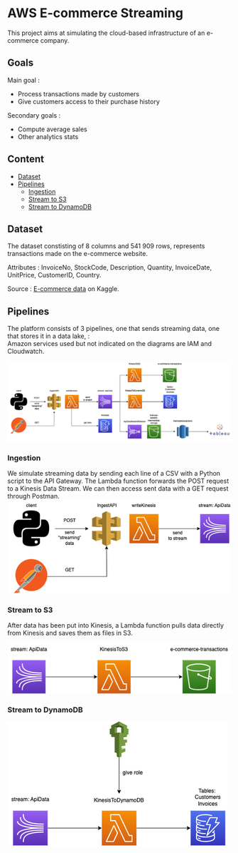 # AWS E-commerce Streaming

This project aims at simulating the cloud-based infrastructure of an e-commerce company. 

## Goals

Main goal :
- Process transactions made by customers
- Give customers access to their purchase history

Secondary goals :
- Compute average sales
- Other analytics stats

## Content

- [Dataset](#dataset)
- [Pipelines](#pipelines)
  - [Ingestion](#ingestion)
  - [Stream to S3](#stream-to-s3)
  - [Stream to DynamoDB](#stream-to-dynamodb)

## Dataset

The dataset constisting of 8 columns and 541 909 rows, represents transactions made on the e-commerce website.

Attributes : InvoiceNo, StockCode, Description, Quantity, InvoiceDate, UnitPrice, CustomerID, Country.

Source : [E-commerce data](https://www.kaggle.com/datasets/carrie1/ecommerce-data) on Kaggle.

## Pipelines

The platform consists of 3 pipelines, one that sends streaming data, one that stores it in a data lake, :<br>
Amazon services used but not indicated on the diagrams are IAM and Cloudwatch. 

![All](diagrams/AWS_ecommerce_streaming-All.png)

### Ingestion

We simulate streaming data by sending each line of a CSV with a Python script to the API Gateway.
The Lambda function forwards the POST request to a Kinesis Data Stream.
We can then access sent data with a GET request through Postman.
![Ingestion diagram](diagrams/Ingestion.png)

### Stream to S3

After data has been put into Kinesis, a Lambda function pulls data directly from Kinesis and saves them as files in S3.

![Stream to S3 diagram](diagrams/Stream_to_S3.png)

### Stream to DynamoDB

![Stream_to_DynamoDB_diagram](diagrams/Stream_to_DynamoDB.png)

